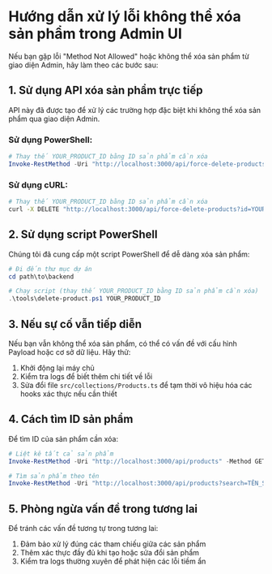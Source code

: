 # Hướng dẫn xử lý lỗi không thể xóa sản phẩm trong Admin UI

Nếu bạn gặp lỗi "Method Not Allowed" hoặc không thể xóa sản phẩm từ giao diện Admin, hãy làm theo các bước sau:

## 1. Sử dụng API xóa sản phẩm trực tiếp

API này đã được tạo để xử lý các trường hợp đặc biệt khi không thể xóa sản phẩm qua giao diện Admin.

### Sử dụng PowerShell:

```powershell
# Thay thế YOUR_PRODUCT_ID bằng ID sản phẩm cần xóa
Invoke-RestMethod -Uri "http://localhost:3000/api/force-delete-products?id=YOUR_PRODUCT_ID" -Method DELETE
```

### Sử dụng cURL:

```bash
# Thay thế YOUR_PRODUCT_ID bằng ID sản phẩm cần xóa
curl -X DELETE "http://localhost:3000/api/force-delete-products?id=YOUR_PRODUCT_ID"
```

## 2. Sử dụng script PowerShell

Chúng tôi đã cung cấp một script PowerShell để dễ dàng xóa sản phẩm:

```powershell
# Đi đến thư mục dự án
cd path\to\backend

# Chạy script (thay thế YOUR_PRODUCT_ID bằng ID sản phẩm cần xóa)
.\tools\delete-product.ps1 YOUR_PRODUCT_ID
```

## 3. Nếu sự cố vẫn tiếp diễn

Nếu bạn vẫn không thể xóa sản phẩm, có thể có vấn đề với cấu hình Payload hoặc cơ sở dữ liệu. Hãy thử:

1. Khởi động lại máy chủ
2. Kiểm tra logs để biết thêm chi tiết về lỗi
3. Sửa đổi file `src/collections/Products.ts` để tạm thời vô hiệu hóa các hooks xác thực nếu cần thiết

## 4. Cách tìm ID sản phẩm

Để tìm ID của sản phẩm cần xóa:

```powershell
# Liệt kê tất cả sản phẩm
Invoke-RestMethod -Uri "http://localhost:3000/api/products" -Method GET

# Tìm sản phẩm theo tên
Invoke-RestMethod -Uri "http://localhost:3000/api/products?search=TÊN_SẢN_PHẨM" -Method GET
```

## 5. Phòng ngừa vấn đề trong tương lai

Để tránh các vấn đề tương tự trong tương lai:

1. Đảm bảo xử lý đúng các tham chiếu giữa các sản phẩm
2. Thêm xác thực đầy đủ khi tạo hoặc sửa đổi sản phẩm
3. Kiểm tra logs thường xuyên để phát hiện các lỗi tiềm ẩn
